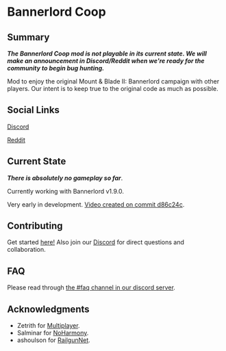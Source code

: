 # Bannerlord Coop

## Summary

***The Bannerlord Coop mod is not playable in its current state. We will make an announcement in Discord/Reddit when we're ready for the community to begin bug hunting.***

Mod to enjoy the original Mount & Blade II: Bannerlord campaign with other players. Our intent is to keep true to the original code as much as possible.

## Social Links
[Discord](https://discord.gg/VXqGyT8)

[Reddit](https://www.reddit.com/r/BannerlordCoop/)

## Current State
***There is absolutely no gameplay so far***.

Currently working with Bannerlord v1.9.0.

Very early in development.  [Video created on commit d86c24c](https://youtu.be/Y_htoMXQGqU).

## Contributing
Get started [here!](https://github.com/Bannerlord-Coop-Team/BannerlordCoop/wiki/Getting-Started-as-a-Contributor) Also join our [Discord](https://discord.gg/VXqGyT8) for direct questions and collaboration.

## FAQ
Please read through [the #faq channel in our discord server](https://discord.gg/VXqGyT8).

## Acknowledgments
- Zetrith for [Multiplayer](https://github.com/Zetrith/Multiplayer).
- Salminar for [NoHarmony](https://github.com/Salminar/NoHarmony).
- ashoulson for [RailgunNet](https://github.com/ashoulson/RailgunNet).
